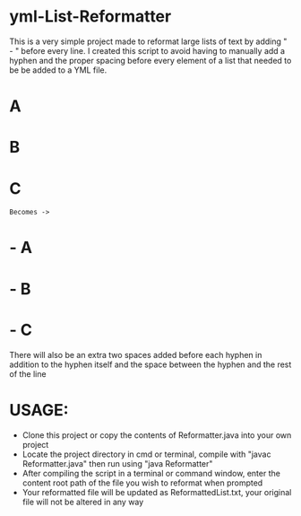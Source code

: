 # yml-List-Reformatter
 This is a very simple project made to reformat large lists of text by adding "  - " before every line. 
 I created this script to avoid having to manually add a hyphen and the proper spacing before 
 every element of a list that needed to be be added to a YML file.

# A

# B
 
# C
 
	Becomes ->

#  - A
  
#  - B

#  - C

There will also be an extra two spaces added before each hyphen in addition to the hyphen itself and the space between the hyphen and the rest of the line
  
# USAGE:
- Clone this project or copy the contents of Reformatter.java into your own project
- Locate the project directory in cmd or terminal, compile with "javac Reformatter.java" then run using "java Reformatter"
- After compiling the script in a terminal or command window, enter the content root path of the file 
  you wish to reformat when prompted
- Your reformatted file will be updated as ReformattedList.txt, your original file will not be altered in any way

